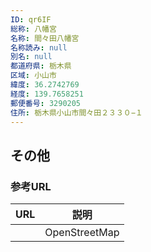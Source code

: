```yaml
---
ID: qr6IF
総称: 八幡宮
名称: 間々田八幡宮
名称読み: null
別名: null
都道府県: 栃木県
区域: 小山市
緯度: 36.2742769
経度: 139.7658251
郵便番号: 3290205
住所: 栃木県小山市間々田２３３０−１
---
```


## その他

### 参考URL

| URL | 説明          |
| --- | ------------- |
|     | OpenStreetMap |
